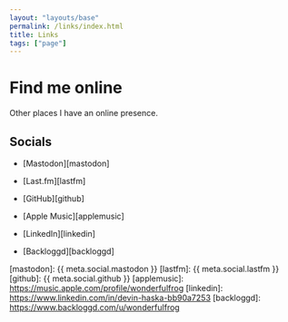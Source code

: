 ```yaml
---
layout: "layouts/base"
permalink: /links/index.html
title: Links
tags: ["page"]
---
```


# Find me online

Other places I have an online presence.

## Socials

- [Mastodon][mastodon]

- [Last.fm][lastfm]

- [GitHub][github]

- [Apple Music][applemusic]

- [LinkedIn][linkedin]

- [Backloggd][backloggd]

[mastodon]: {{ meta.social.mastodon }}
[lastfm]: {{ meta.social.lastfm }}
[github]: {{ meta.social.github }}
[applemusic]: https://music.apple.com/profile/wonderfulfrog
[linkedin]: https://www.linkedin.com/in/devin-haska-bb90a7253
[backloggd]: https://www.backloggd.com/u/wonderfulfrog
